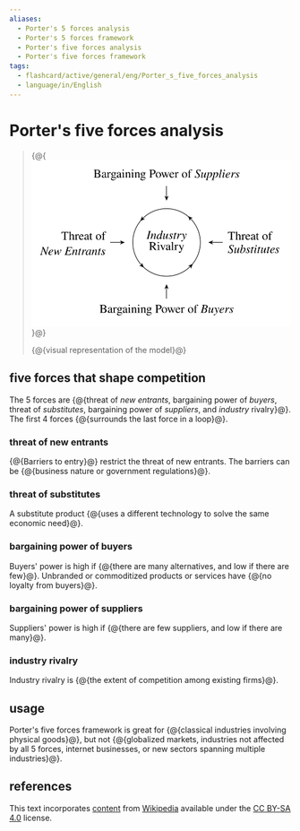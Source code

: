 ```yaml
---
aliases:
  - Porter's 5 forces analysis
  - Porter's 5 forces framework
  - Porter's five forces analysis
  - Porter's five forces framework
tags:
  - flashcard/active/general/eng/Porter_s_five_forces_analysis
  - language/in/English
---
```


# Porter's five forces analysis

> {@{![visual representation of the model](../../archives/Wikimedia%20Commons/Elements%20of%20Industry%20Structure.svg)}@}
>
> {@{visual representation of the model}@} <!--SR:!2026-06-27,515,310!2025-10-10,323,290-->

## five forces that shape competition

The 5 forces are {@{threat of _new entrants_, bargaining power of _buyers_, threat of _substitutes_, bargaining power of _suppliers_, and _industry_ rivalry}@}. The first 4 forces {@{surrounds the last force in a loop}@}. <!--SR:!2026-03-08,423,290!2028-02-04,1041,350-->

### threat of new entrants

{@{Barriers to entry}@} restrict the threat of new entrants. The barriers can be {@{business nature or government regulations}@}. <!--SR:!2028-02-16,1050,350!2025-06-08,282,330-->

### threat of substitutes

A substitute product {@{uses a different technology to solve the same economic need}@}. <!--SR:!2027-10-18,924,330-->

### bargaining power of buyers

Buyers' power is high if {@{there are many alternatives, and low if there are few}@}. Unbranded or commoditized products or services have {@{no loyalty from buyers}@}. <!--SR:!2025-07-05,304,330!2027-09-18,902,330-->

### bargaining power of suppliers

Suppliers' power is high if {@{there are few suppliers, and low if there are many}@}. <!--SR:!2027-06-01,819,330-->

### industry rivalry

Industry rivalry is {@{the extent of competition among existing firms}@}. <!--SR:!2028-10-28,1247,350-->

## usage

Porter's five forces framework is great for {@{classical industries involving physical goods}@}, but not {@{globalized markets, industries not affected by all 5 forces, internet businesses, or new sectors spanning multiple industries}@}. <!--SR:!2028-08-30,1201,350!2027-07-18,802,290-->

## references

This text incorporates [content](https://en.wikipedia.org/wiki/Porter's_five_forces_analysis) from [Wikipedia](Wikipedia.md) available under the [CC BY-SA 4.0](https://creativecommons.org/licenses/by-sa/4.0/) license.
